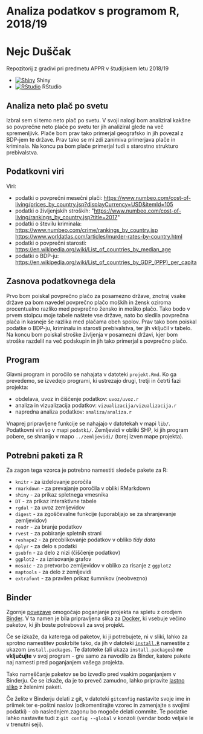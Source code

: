 # Analiza podatkov s programom R, 2018/19

# Nejc Duščak


Repozitorij z gradivi pri predmetu APPR v študijskem letu 2018/19

* [![Shiny](http://mybinder.org/badge.svg)](http://beta.mybinder.org/v2/gh/Duzo12/APPR-2018-19/master?urlpath=shiny/APPR-2018-19/projekt.Rmd) Shiny
* [![RStudio](http://mybinder.org/badge.svg)](http://beta.mybinder.org/v2/gh/Duzo12/APPR-2018-19/master?urlpath=rstudio) RStudio

##  Analiza neto plač po svetu

Izbral sem si temo neto plač po svetu. V svoji nalogi bom analiziral kakšne so povprečne neto plače po svetu ter jih analiziral glede na več spremenljivk. Plače bom prav tako primerjal geografsko in jih povezal z BDP-jem te države. Prav tako se mi zdi zanimiva primerjava plače in kriminala. Na koncu pa bom plače primerjal tudi s starostno strukturo prebivalstva.

## Podatkovni viri

Viri:
  - podatki o povprečni mesečni plači:
      https://www.numbeo.com/cost-of-living/prices_by_country.jsp?displayCurrency=USD&itemId=105
  - podatki o življenjskih stroških:
      "https://www.numbeo.com/cost-of-living/rankings_by_country.jsp?title=2017"
  - podatki o številu kriminala:
      https://www.numbeo.com/crime/rankings_by_country.jsp
      https://www.worldatlas.com/articles/murder-rates-by-country.html
  - podatki o povprečni starosti:
      https://en.wikipedia.org/wiki/List_of_countries_by_median_age
  - podatki o BDP-ju:
      https://en.wikipedia.org/wiki/List_of_countries_by_GDP_(PPP)_per_capita
      
## Zasnova podatkovnega dela

Prvo bom poiskal povprečno plačo za posamezno države, znotraj vsake države pa bom navedel povprečno plačo moških in žensk oziroma procentualno razliko med povprečno žensko in moško plačo. Tako bodo v prvem stolpcu moje tabele naštete vse države, nato bo sledila povprečna plača in kasneje še razlika med plačama obeh spolov. Prav tako bom poiskal podatke o BDP-ju, kriminalu in starosti prebivalstva, ter jih vključil v tabelo. Na koncu bom poiskal stroške življenja v posamezni državi, kjer bom stroške razdelil na več podskupin in jih tako primerjal s povprečno plačo. 

## Program

Glavni program in poročilo se nahajata v datoteki `projekt.Rmd`.
Ko ga prevedemo, se izvedejo programi, ki ustrezajo drugi, tretji in četrti fazi projekta:

* obdelava, uvoz in čiščenje podatkov: `uvoz/uvoz.r`
* analiza in vizualizacija podatkov: `vizualizacija/vizualizacija.r`
* napredna analiza podatkov: `analiza/analiza.r`

Vnaprej pripravljene funkcije se nahajajo v datotekah v mapi `lib/`.
Podatkovni viri so v mapi `podatki/`.
Zemljevidi v obliki SHP, ki jih program pobere,
se shranijo v mapo `../zemljevidi/` (torej izven mape projekta).

## Potrebni paketi za R

Za zagon tega vzorca je potrebno namestiti sledeče pakete za R:

* `knitr` - za izdelovanje poročila
* `rmarkdown` - za prevajanje poročila v obliki RMarkdown
* `shiny` - za prikaz spletnega vmesnika
* `DT` - za prikaz interaktivne tabele
* `rgdal` - za uvoz zemljevidov
* `digest` - za zgoščevalne funkcije (uporabljajo se za shranjevanje zemljevidov)
* `readr` - za branje podatkov
* `rvest` - za pobiranje spletnih strani
* `reshape2` - za preoblikovanje podatkov v obliko *tidy data*
* `dplyr` - za delo s podatki
* `gsubfn` - za delo z nizi (čiščenje podatkov)
* `ggplot2` - za izrisovanje grafov
* `mosaic` - za pretvorbo zemljevidov v obliko za risanje z `ggplot2`
* `maptools` - za delo z zemljevidi
* `extrafont` - za pravilen prikaz šumnikov (neobvezno)

## Binder

Zgornje [povezave](#analiza-podatkov-s-programom-r-201819)
omogočajo poganjanje projekta na spletu z orodjem [Binder](https://mybinder.org/).
V ta namen je bila pripravljena slika za [Docker](https://www.docker.com/),
ki vsebuje večino paketov, ki jih boste potrebovali za svoj projekt.

Če se izkaže, da katerega od paketov, ki ji potrebujete, ni v sliki,
lahko za sprotno namestitev poskrbite tako,
da jih v datoteki [`install.R`](install.R) namestite z ukazom `install.packages`.
Te datoteke (ali ukaza `install.packages`) **ne vključujte** v svoj program -
gre samo za navodilo za Binder, katere pakete naj namesti pred poganjanjem vašega projekta.

Tako nameščanje paketov se bo izvedlo pred vsakim poganjanjem v Binderju.
Če se izkaže, da je to preveč zamudno,
lahko pripravite [lastno sliko](https://github.com/jaanos/APPR-docker) z želenimi paketi.

Če želite v Binderju delati z git,
v datoteki `gitconfig` nastavite svoje ime in priimek ter e-poštni naslov
(odkomentirajte vzorec in zamenjajte s svojimi podatki) -
ob naslednjem.zagonu bo mogoče delati commite.
Te podatke lahko nastavite tudi z `git config --global` v konzoli
(vendar bodo veljale le v trenutni seji).

